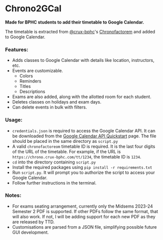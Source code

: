 # Chrono2GCal

<b>Made for BPHC students to add their timetable to Google Calendar.</b>

The timetable is extracted from [@crux-bphc](https://github.com/crux-bphc)'s [Chronofactorem](https://chrono.crux-bphc.com) and added to Google Calendar.

### Features:

- Adds classes to Google Calendar with details like location, instructors, etc.
- Events are customizable.
  - Colors
  - Reminders
  - Titles
  - Descriptions
- Exams are also added, along with the allotted room for each student.
- Deletes classes on holidays and exam days.
- Can delete events in bulk with filters.

### Usage:

- `credentials.json` is required to access the Google Calendar API. It can be downloaded from the [Google Calendar API Quickstart](https://developers.google.com/calendar/quickstart/python) page. The file should be placed in the same directory as `script.py`
- A valid `chronofactoreom` timetable ID is required. It is the last four digits of the URL of the timetable. For example, if the URL is `https://chrono.crux-bphc.com/tt/1234`, the timetable ID is `1234`.
- `cd` into the directory containing `script.py`
- Install the required packages using `pip install -r requirements.txt`
- Run `script.py`. It will prompt you to authorize the script to access your Google Calendar.
- Follow further instructions in the terminal.

### Notes:

- For exams seating arrangement, currently only the Midsems 2023-24 Semester 2 PDF is supported. If other PDFs follow the same format, that will also work. If not, I will be adding support for each new PDF as they are released by TTD.
- Customisations are parsed from a JSON file, simplifying possible future GUI development.
